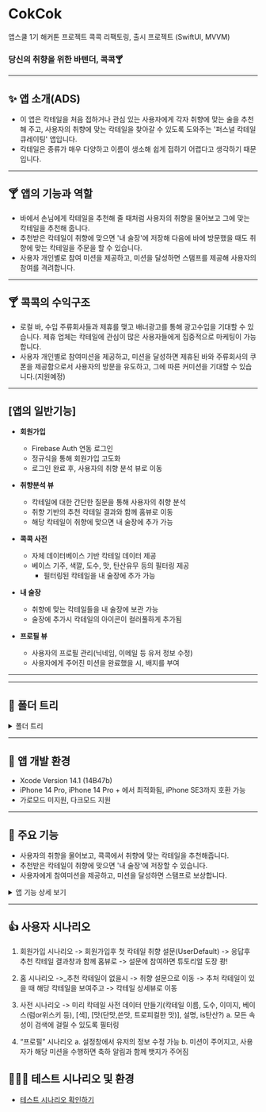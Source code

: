 # CokCok
앱스쿨 1기 해커톤 프로젝트 콕콕 리팩토링, 출시 프로젝트 (SwiftUI, MVVM)

### 당신의 취향을 위한 바텐더, 콕콕🍸
---

## ✨ 앱 소개(ADS)

- 이 앱은 칵테일을 처음 접하거나 관심 있는 사용자에게 각자 취향에 맞는 술을 추천해 주고, 사용자의 취향에 맞는 칵테일을 찾아갈 수 있도록 도와주는 '퍼스널 칵테일 큐레이팅' 앱입니다.
- 칵테일은 종류가 매우 다양하고 이름이 생소해 쉽게 접하기 어렵다고 생각하기 때문입니다.

---
## 🍸 앱의 기능과 역할

- 바에서 손님에게 칵테일을 추천해 줄 때처럼 사용자의 취향을 물어보고 그에 맞는 칵테일을 추천해 줍니다.
- 추천받은 칵테일이 취향에 맞으면 '내 술장'에 저장해 다음에 바에 방문했을 때도 취향에 맞는 칵테일을 주문을 할 수 있습니다.
- 사용자 개인별로 참여 미션을 제공하고, 미션을 달성하면 스탬프를 제공해 사용자의 참여를 격려합니다.

---
## 🍸 콕콕의 수익구조
- 로컬 바, 수입 주류회사들과 제휴를 맺고 배너광고를 통해 광고수입을 기대할 수 있습니다. 제휴 업체는 칵테일에 관심이 많은 사용자들에게 집중적으로 마케팅이 가능합니다.
- 사용자 개인별로 참여미션을 제공하고, 미션을 달성하면 제휴된 바와 주류회사의 쿠폰을 제공함으로서 사용자의 방문을 유도하고, 그에 따른 커미션을 기대할 수 있습니다.(지원예정)

---

## [앱의 일반기능]

- **회원가입**
    - Firebase Auth 연동 로그인
    - 정규식을 통해 회원가입 고도화
    - 로그인 완료 후, 사용자의 취향 분석 뷰로 이동

- **취향분석 뷰**
	- 칵테일에 대한 간단한 질문을 통해 사용자의 취향 분석
    - 취향 기반의 추천 칵테일 결과와 함께 홈뷰로 이동
    - 해당 칵테일이 취향에 맞으면 내 술장에 추가 가능

- **콕콕 사전**
  - 자체 데이터베이스 기반 칵테일 데이터 제공
  - 베이스 기주, 색깔, 도수, 맛, 탄산유무 등의 필터링 제공
    - 필터링된 칵테일을 내 술장에 추가 가능

- **내 술장**
	- 취향에 맞는 칵테일들을 내 술장에 보관 가능
    - 술장에 추가시 칵테일의 아이콘이 컬러풀하게 추가됨
    
- **프로필 뷰**
    - 사용자의 프로필 관리(닉네임, 이메일 등 유저 정보 수정)
    - 사용자에게 주어진 미션을 완료했을 시, 배지를 부여

---

---
## 📂 폴더 트리
<details>
  <summary>폴더 트리 </summary>
    <div markdown=“1”>
      <pre>
cokcok/
├─ cokcokApp.swift
├─ MogotgoMainTabView.swift
├─ ScaledImage.swift
├─ 📂 Extention/
│  └─ UIScreen + Extension.swift
│  └─- Date+.swift.swift
├─ 📂 UIConfig/
│  ├─ Colors.swift
│  └── Modifiers.swift
├─ 📂 View/
├--- ContentView.swift/
├─ 📂 AuthenticationView/
│  ├─ LoginView.swift
│  └── RegisterView.swift
├─ 📂 HomeView/
│  ├─ HomeView.swift
│  └─ HomeRecommendCard.swift
│  └── CocktailDetailView.swift
├─ 📂 ShelfView/
│  └── ShelfView.swift
├─ 📂 DictionaryView/
│  ├─ DictionaryView.swift
│  ├─ CocktailListCellView.swift
│  └── SearchFilterTagView.swift
├─ 📂 ProfileView/
│  ├─- MainProfileView.swift
├─ 📂 TodayBartender/
│  ├─ TodayBartenerView.swift
│  ├─ TodayBartenderStep2View.swift
│  ├─ TodayBartenderStep3View.swift
│  ├─ TodayBartenderStep4View.swift
│  ├─ TodayBartenderStep5View.swift
│  ├─ TodayBartenderResultView.swift
│  └── temp.swift
├─ 📂 ViewModel/
│  ├─ 📂 DictionaryViewModel/
│  │  └─ CocktailData.swift
│  │  └── CocktailStore.swift
│  ├─ 📂 ProfileViewModel/
│  │  └─ ProfileViewModel.swift
│  │  └── MissionViewModel.swift
│  └── AuthStore.swift
├─ 📂 Model/
│  ├─ UserInfo.swift
│  ├─ Cocktail.swift
│  ├─ MissionTable.swift
│  ├─ Mission.swift
│  ├─ SurveyAnswer.swift
│  └── Shelf.swift
├─ README.md
├─ .gitignore
└── .gitattribute
         </pre>
    </div>
</details>

---

## 🦉 앱 개발 환경

- Xcode Version 14.1 (14B47b)
- iPhone 14 Pro, iPhone 14 Pro + 에서 최적화됨, iPhone SE3까지 호환 가능
- 가로모드 미지원, 다크모드 지원

---
## 💸 주요 기능

- 사용자의 취향을 물어보고, 콕콕에서 취향에 맞는 칵테일을 추천해줍니다.
- 추천받은 칵테일이 취향에 맞으면 '내 술장'에 저장할 수 있습니다.
- 사용자에게 참여미션을 제공하고, 미션을 달성하면 스탬프로 보상합니다.


<details>
<summary> 앱 기능 상세 보기 </summary>
<div markdown="1">

---
## [앱의 일반기능]

- **회원가입**
    - Firebase Auth 연동 로그인
    - 정규식을 통해 회원가입 고도화
    - 로그인 완료 후, 사용자의 취향 분석 뷰로 이동

- **취향분석 뷰**
	- 칵테일에 대한 간단한 질문을 통해 사용자의 취향 분석
    - 취향 기반의 추천 칵테일 결과와 함께 홈뷰로 이동
    - 해당 칵테일이 취향에 맞으면 내 술장에 추가 가능

- **콕콕 사전**
  - 자체 데이터베이스 기반 칵테일 데이터 제공
  - 베이스 기주, 색깔, 도수, 맛, 탄산유무 등의 필터링 제공
    - 필터링된 칵테일을 내 술장에 추가 가능

- **내 술장**
	- 취향에 맞는 칵테일들을 내 술장에 보관 가능
    - 술장에 추가시 칵테일의 아이콘이 컬러풀하게 추가됨
    
- **프로필 뷰**
    - 사용자의 프로필 관리(닉네임, 이메일 등 유저 정보 수정)
    - 사용자에게 주어진 미션을 완료했을 시, 배지를 부여

---

</div>
</details>

---

## 👍 사용자 시나리오

1. 회원가입 시나리오
   -> 회원가입후 첫 칵테일 취향 설문(UserDefault) -> 응답후 추천 칵테일 결과창과 함께 홈뷰로 -> 설문에 참여하면 튜토리얼 도장 쾅!

2. 홈 시나리오
   ->_추천 칵테일이 없을시 -> 취향 설문으로 이동
   -> 추처 칵테일이 있을 때 해당 칵테일을 보여주고 -> 칵테일 상세뷰로 이동

3. 사전 시나리오
   -> 미리 칵테일 사전 데이터 만들기(칵테일 이름, 도수, 이미지, 베이스(럼or위스키 등), [색], [맛(단맛,쓴맛, 트로피컬한 맛)], 설명, is탄산?)
   a. 모든 속성이 검색에 걸릴 수 있도록 필터링

4. “프로필” 시나리오
   a. 설정창에서 유저의 정보 수정 가능
   b. 미션이 주어지고, 사용자가 해당 미션을 수행하면 축하 알림과 함께 뱃지가 주어짐 

## 🙆🏻‍♂️ 테스트 시나리오 및 환경

- [테스트 시나리오 확인하기](https://docs.google.com/spreadsheets/d/1T1xV4cg1UoBYE6fh29fVOJ2JuSGRhn0XCGXavplNvJI/edit#gid=0)
